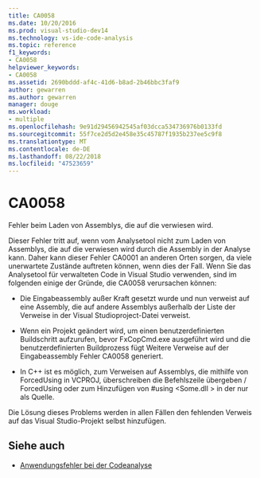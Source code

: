 ```yaml
---
title: CA0058
ms.date: 10/20/2016
ms.prod: visual-studio-dev14
ms.technology: vs-ide-code-analysis
ms.topic: reference
f1_keywords:
- CA0058
helpviewer_keywords:
- CA0058
ms.assetid: 2690bddd-af4c-41d6-b8ad-2b46bbc3faf9
author: gewarren
ms.author: gewarren
manager: douge
ms.workload:
- multiple
ms.openlocfilehash: 9e91d29456942545af03dcca534736976b0133fd
ms.sourcegitcommit: 55f7ce2d5d2e458e35c45787f1935b237ee5c9f8
ms.translationtype: MT
ms.contentlocale: de-DE
ms.lasthandoff: 08/22/2018
ms.locfileid: "47523659"
---
```

# <a name="ca0058"></a>CA0058

Fehler beim Laden von Assemblys, die auf die verwiesen wird.

Dieser Fehler tritt auf, wenn vom Analysetool nicht zum Laden von Assemblys, die auf die verwiesen wird durch die Assembly in der Analyse kann. Daher kann dieser Fehler CA0001 an anderen Orten sorgen, da viele unerwartete Zustände auftreten können, wenn dies der Fall. Wenn Sie das Analysetool für verwalteten Code in Visual Studio verwenden, sind im folgenden einige der Gründe, die CA0058 verursachen können:

-   Die Eingabeassembly außer Kraft gesetzt wurde und nun verweist auf eine Assembly, die auf andere Assemblys außerhalb der Liste der Verweise in der Visual Studioproject-Datei verweist.

-   Wenn ein Projekt geändert wird, um einen benutzerdefinierten Buildschritt aufzurufen, bevor FxCopCmd.exe ausgeführt wird und die benutzerdefinierten Buildprozess fügt Weitere Verweise auf der Eingabeassembly Fehler CA0058 generiert.

-   In C++ ist es möglich, zum Verweisen auf Assemblys, die mithilfe von ForcedUsing in VCPROJ, überschreiben die Befehlszeile übergeben / ForcedUsing oder zum Hinzufügen von #using \<Some.dll > in der nur als Quelle.

Die Lösung dieses Problems werden in allen Fällen den fehlenden Verweis auf das Visual Studio-Projekt selbst hinzufügen.

## <a name="see-also"></a>Siehe auch

- [Anwendungsfehler bei der Codeanalyse](../code-quality/code-analysis-application-errors.md)
